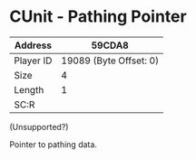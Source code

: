 #  CUnit - Pathing Pointer
Address   | 59CDA8
----------|-------------
Player ID | 19089 (Byte Offset: 0)
Size 	  | 4
Length 	  | 1
SC:R      | 

(Unsupported?)

Pointer to pathing data.
